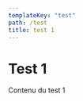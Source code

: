 ```yaml
---
templateKey: "test"
path: /test
title: test 1
---
```


<div class="test1">
<h1>Test 1</h1>  
<p>Contenu du test 1</p>
</div>
